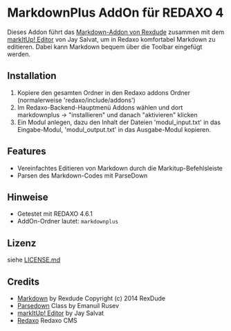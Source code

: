 MarkdownPlus AddOn für REDAXO 4
===========================

Dieses Addon führt das [Markdown-Addon von Rexdude](https://github.com/RexDude/markdown) zusammen mit dem [markItUp! Editor](http://markitup.jaysalvat.com/home/) von Jay Salvat, um in Redaxo komfortabel Markdown zu editieren. Dabei kann Markdown bequem über die Toolbar eingefügt werden.

Installation
------------

1. Kopiere den gesamten Ordner in den Redaxo addons Ordner (normalerweise 'redaxo/include/addons')
2. Im Redaxo-Backend-Hauptmenü Addons wählen und dort markdownplus -> "installieren" und danach "aktivieren" klicken
3. Ein Modul anlegen, dazu den Inhalt der Dateien 'modul_input.txt' in das Eingabe-Modul, 'modul_output.txt' in das Ausgabe-Modul kopieren.

Features
--------

* Vereinfachtes Editieren von Markdown durch die Markitup-Befehlsleiste
* Parsen des Markdown-Codes mit ParseDown

Hinweise
--------

* Getestet mit REDAXO 4.6.1
* AddOn-Ordner lautet: `markdownplus`

Lizenz
------

siehe [LICENSE.md](LICENSE.md)

Credits
-------

* [Markdown](https://github.com/RexDude/markdown) by Rexdude Copyright (c) 2014 RexDude
* [Parsedown](http://parsedown.org/) Class by Emanuil Rusev
* [markItUp! Editor](http://markitup.jaysalvat.com/home/) by Jay Salvat
* [Redaxo](http://www.redaxo.org) Redaxo CMS